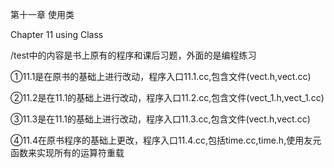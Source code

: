 第十一章 使用类

Chapter 11 using Class

/test中的内容是书上原有的程序和课后习题，外面的是编程练习

①11.1是在原书的基础上进行改动，程序入口11.1.cc,包含文件(vect.h,vect.cc)

②11.2是在11.1的基础上进行改动，程序入口11.2.cc,包含文件(vect_1.h,vect_1.cc)

③11.3是在11.1的基础上进行改动，程序入口11.3.cc,包含文件(vect.h,vect.cc)

④11.4在原书程序的基础上更改，程序入口11.4.cc,包括time.cc,time.h,使用友元函数来实现所有的运算符重载
